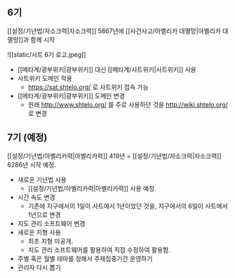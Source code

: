 ## 6기
[[설정/기년법/자소크력|자소크력]] 5867년에 [[사건사고/아벨리카 대멸망|아벨리카 대멸망]]과 함께 시작

![[static/사트 6기 로고.jpeg]]

- [[메타계/광부위키|광부위키]] 대신 [[메타계/사트위키|사트위키]] 사용
- 사트위키 도메인 적용
    - https://sat.shtelo.org/ 로 사트위키 접속 가능
- [[메타계/광부위키|광부위키]] 도메인 변경
    - 원래 http://www.shtelo.org/ 를 주로 사용하던 것을 http://wiki.shtelo.org/ 로 변경

## 7기 (예정)
[[설정/기년법/아벨리카력|아벨리카력]] 419년 = [[설정/기년법/자소크력|자소크력]] 6286년 시작 예정.

- 새로운 기년법 사용
    - [[설정/기년법/아벨리카력|아벨리카력]] 사용 예정.
- 시간 속도 변경
    - 기존에 지구에서의 1일이 사트에서 1년이었던 것을, 지구에서의 6일이 사트에서 1년으로 변경
- 지도 관리 소프트웨어 변경
- 새로운 지형 사용
    - 최초 지형 미공개.
    - 지도 관리 소프트웨어를 활용하여 직접 수정하여 활용함.
- 주별 혹은 월별 테마를 정해서 주제집중기간 운영하기
- 관리자 다시 뽑기